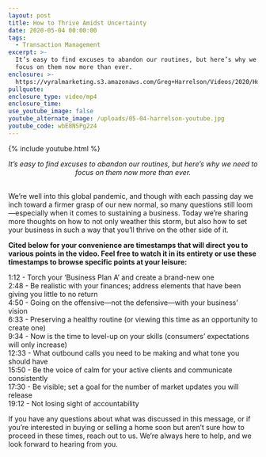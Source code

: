 ```yaml
---
layout: post
title: How to Thrive Amidst Uncertainty
date: 2020-05-04 00:00:00
tags:
  - Transaction Management
excerpt: >-
  It’s easy to find excuses to abandon our routines, but here’s why we need to
  focus on them now more than ever.
enclosure: >-
  https://vyralmarketing.s3.amazonaws.com/Greg+Harrelson/Videos/2020/How+to+Thrive+Amidst+Uncertainty.mp4
pullquote:
enclosure_type: video/mp4
enclosure_time:
use_youtube_image: false
youtube_alternate_image: /uploads/05-04-harrelson-youtube.jpg
youtube_code: wbE8NSPg2z4
---
```


{% include youtube.html %}

<center><em>It&rsquo;s easy to find excuses to abandon our routines, but here&rsquo;s why we need to focus on them now more than ever.</em></center>

<br>We’re well into this global pandemic, and though with each passing day we inch toward a firmer grasp of our new normal, so many questions still loom—especially when it comes to sustaining a business. Today we’re sharing more thoughts on how to not only weather this storm, but also how to set your business in such a way that you’ll thrive on the other side of it.

**Cited below for your convenience are timestamps that will direct you to various points in the video. Feel free to watch it in its entirety or use these timestamps to browse specific points at your leisure:**

1:12 - Torch your ‘Business Plan A’ and create a brand-new one<br>2:48 - Be realistic with your finances; address elements that have been giving you little to no return<br>4:50 - Going on the offensive—not the defensive—with your business’ vision<br>6:33 - Preserving a healthy routine (or viewing this time as an opportunity to create one)<br>9:34 - Now is the time to level-up on your skills (consumers’ expectations will only increase)<br>12:33 - What outbound calls you need to be making and what tone you should have<br>15:50 - Be the voice of calm for your active clients and communicate consistently<br>17:30 - Be visible; set a goal for the number of market updates you will release<br>19:12 - Not losing sight of accountability

If you have any questions about what was discussed in this message, or if you’re interested in buying or selling a home soon but aren’t sure how to proceed in these times, reach out to us. We’re always here to help, and we look forward to hearing from you.